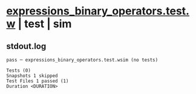 # [expressions_binary_operators.test.w](../../../../../tests/valid/expressions_binary_operators.test.w) | test | sim

## stdout.log
```log
pass ─ expressions_binary_operators.test.wsim (no tests)

Tests (0)
Snapshots 1 skipped
Test Files 1 passed (1)
Duration <DURATION>
```

